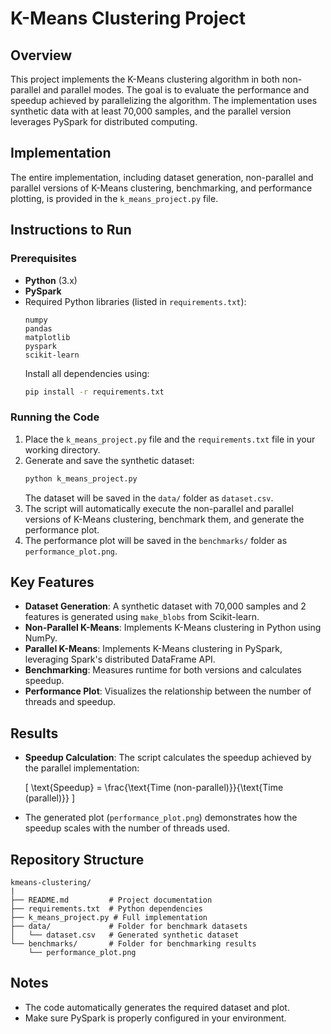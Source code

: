 # K-Means Clustering Project

## Overview
This project implements the K-Means clustering algorithm in both non-parallel and parallel modes. The goal is to evaluate the performance and speedup achieved by parallelizing the algorithm. The implementation uses synthetic data with at least 70,000 samples, and the parallel version leverages PySpark for distributed computing.

## Implementation
The entire implementation, including dataset generation, non-parallel and parallel versions of K-Means clustering, benchmarking, and performance plotting, is provided in the `k_means_project.py` file.

## Instructions to Run

### Prerequisites
- **Python** (3.x)
- **PySpark**
- Required Python libraries (listed in `requirements.txt`):
  ```
  numpy
  pandas
  matplotlib
  pyspark
  scikit-learn
  ```
  Install all dependencies using:
  ```bash
  pip install -r requirements.txt
  ```

### Running the Code
1. Place the `k_means_project.py` file and the `requirements.txt` file in your working directory.
2. Generate and save the synthetic dataset:
   ```bash
   python k_means_project.py
   ```
   The dataset will be saved in the `data/` folder as `dataset.csv`.
3. The script will automatically execute the non-parallel and parallel versions of K-Means clustering, benchmark them, and generate the performance plot.
4. The performance plot will be saved in the `benchmarks/` folder as `performance_plot.png`.

## Key Features
- **Dataset Generation**: A synthetic dataset with 70,000 samples and 2 features is generated using `make_blobs` from Scikit-learn.
- **Non-Parallel K-Means**: Implements K-Means clustering in Python using NumPy.
- **Parallel K-Means**: Implements K-Means clustering in PySpark, leveraging Spark's distributed DataFrame API.
- **Benchmarking**: Measures runtime for both versions and calculates speedup.
- **Performance Plot**: Visualizes the relationship between the number of threads and speedup.

## Results
- **Speedup Calculation**: The script calculates the speedup achieved by the parallel implementation:
  
  \[ \text{Speedup} = \frac{\text{Time (non-parallel)}}{\text{Time (parallel)}} \]

- The generated plot (`performance_plot.png`) demonstrates how the speedup scales with the number of threads used.

## Repository Structure
```plaintext
kmeans-clustering/
|
├── README.md         # Project documentation
├── requirements.txt  # Python dependencies
├── k_means_project.py # Full implementation
├── data/             # Folder for benchmark datasets
│   └── dataset.csv   # Generated synthetic dataset
└── benchmarks/       # Folder for benchmarking results
    └── performance_plot.png
```

## Notes
- The code automatically generates the required dataset and plot.
- Make sure PySpark is properly configured in your environment.
